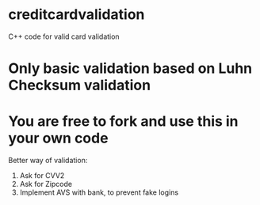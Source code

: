 # creditcardvalidation
C++ code for valid card validation 
 

# Only basic validation based on Luhn Checksum validation

# You are free to fork and use this in your own code
Better way of validation:

1. Ask for CVV2
2. Ask for Zipcode
3. Implement AVS with bank, to prevent fake logins
